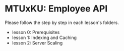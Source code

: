 # MTUxKU: Employee API

Please follow the step by step in each lesson's folders.
- lesson 0: Prerequisites
- lesson 1: Indexing and Caching
- lesson 2: Server Scaling






